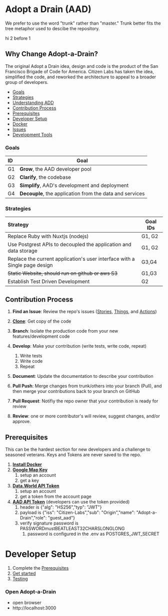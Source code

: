 # Adopt a Drain (AAD)

We prefer to use the word "trunk" rather than "master." Trunk better fits the tree metaphor used to descibe the repository.

hi 2 before 1

## Why Change Adopt-a-Drain?

The original Adopt a Drain idea, design and code is the product of the San Francisco Brigade of Code for America. 
Citizen Labs has taken the idea, simplified the code, and reworked the architecture to appeal to a broader group of developers. 

* [Goals](#goals) 
* [Strategies](#strategies)
* [Understanding ADD](UNDERSTANDING-AAD.md)
* [Contribution Process](#contribution-process)
* [Prerequisites](#prerequisites)
* [Developer Setup](STARTUP.md)
* [Docker](DOCKER.md)
* [Issues](ISSUES.md)
* [Development Tools](TOOLS.md)

### Goals
| ID | Goal
| :------ | --------
| G1  | **Grow**, the AAD developer pool  |
| G2  | **Clarify**, the codebase  |
| G3  | **Simplify**, AAD's development and deployment  |
| G4  | **Decouple**, the application from the data and services  |

### Strategies   
| Strategy | Goal IDs
| :------ | --------
| Replace Ruby with Nuxtjs (nodejs) | G1, G2         
| Use Postgrest APIs to decoupled the application and data storage | G1, G2 |
| Replace the current application's user interface with a Single page design | G3,G4 |
| ~~Static Website, should run on github or aws S3~~  | G1,G3  |
| Establish Test Driven Development | G2 |


## Contribution Process 
1. **Find an Issue**: Review the repo's issues ([Stories](ISSUES.md#stories), [Things](ISSUES.md#things), and [Actions](ISSUES.md#actions))
1. [**Clone**](STARTUP.md#manual-setup): Get copy of the code 

1. **Branch**: Isolate the production code from your new features/development code
1. **Develop**: Make your contribution (write tests, write code, repeat)
    1. Write tests
    1. Write code
    1. Repeat
1. **Document**: Update the documentation to describe your contribution
1. **Pull Push**: Merge changes from trunk/others into your branch (Pull), and then merge your contributions back to your branch on GitHub
1. **Pull Request**: Notifiy the repo owner that your contribution is ready for review
1. **Review**: one or more contributor's will review, suggest changes, and/or approve.

## Prerequisites
This can be the hardest section for new developers and a challenge to seasoned veterans.
Keys and Tokens are never saved to the repo.
1. **[Install Docker](https://www.docker.com)**
1.  **[Google Map Key](https://developers.google.com/maps/documentation/javascript/get-api-key)**
    1. setup an account
    1. get a key
1. **[Data.World API Token](https://data.world)**
    1. setup an account
    1. get a token from the account page
1. **[AAD API Token](https://jwt.io)** (developers can use the token provided)
    1. header is {"alg": "HS256","typ": "JWT"}
    1. payload is {"iss": "Citizen-Labs","sub": "Origin","name": "Adopt-a-Drain","role": "guest_aad"}
    1. verify signature password is PASSWORDmustBEATLEAST32CHARSLONGLONG
        1. password is configured in the .env as POSTGRES_JWT_SECRET

# Developer Setup
1. Complete the [Prerequisites](#prerequisites)
1. [Get started](STARTUP.md)
1. [Testing](#testing.md)

### Open Adopt-a-Drain
* open browser
* http://localhost:3000



